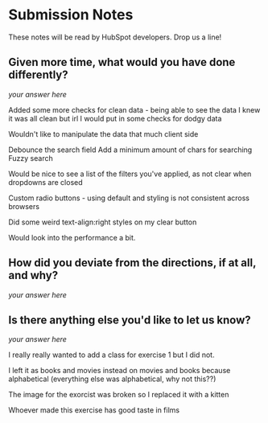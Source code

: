 # Submission Notes

These notes will be read by HubSpot developers. Drop us a line!

## Given more time, what would you have done differently?

_your answer here_

Added some more checks for clean data - being able to see the data I knew it was all clean but irl I would put in some checks for dodgy data

Wouldn't like to manipulate the data that much client side

Debounce the search field
Add a minimum amount of chars for searching
Fuzzy search

Would be nice to see a list of the filters you've applied, as not clear when dropdowns are closed

Custom radio buttons - using default and styling is not consistent across browsers

Did some weird text-align:right styles on my clear button

Would look into the performance a bit.

## How did you deviate from the directions, if at all, and why?

_your answer here_

## Is there anything else you'd like to let us know?

_your answer here_

I really really wanted to add a class for exercise 1 but I did not.

I left it as books and movies instead on movies and books because alphabetical (everything else was alphabetical, why not this??)

The image for the exorcist was broken so I replaced it with a kitten

Whoever made this exercise has good taste in films
